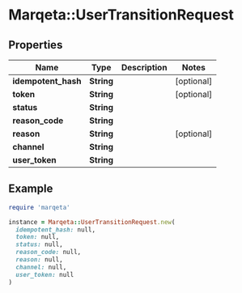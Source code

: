 # Marqeta::UserTransitionRequest

## Properties

| Name | Type | Description | Notes |
| ---- | ---- | ----------- | ----- |
| **idempotent_hash** | **String** |  | [optional] |
| **token** | **String** |  | [optional] |
| **status** | **String** |  |  |
| **reason_code** | **String** |  |  |
| **reason** | **String** |  | [optional] |
| **channel** | **String** |  |  |
| **user_token** | **String** |  |  |

## Example

```ruby
require 'marqeta'

instance = Marqeta::UserTransitionRequest.new(
  idempotent_hash: null,
  token: null,
  status: null,
  reason_code: null,
  reason: null,
  channel: null,
  user_token: null
)
```

